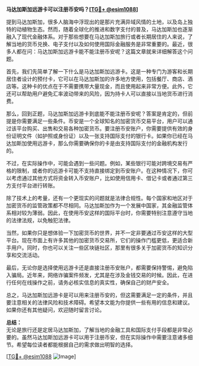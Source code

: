 **马达加斯加远游卡可以注册币安吗？[[TG💪+ @esim1088](https://t.me/s/esim1088)]**

提到马达加斯加，很多人脑海中浮现出的是那片充满异域风情的土地，以及岛上独特的动植物生态。然而，随着全球化的推进和数字支付的普及，马达加斯加也逐渐融入了现代金融体系。对于那些想要在马达加斯加旅行或者长期居住的人来说，了解当地的货币兑换、电子支付以及如何使用国际金融服务是非常重要的。最近，很多人都在问：马达加斯加远游卡能不能注册币安呢？这篇文章就来详细解答这个问题。

首先，我们先简单了解一下什么是马达加斯加远游卡。这是一种专门为游客和长期居住者设计的预付卡，它可以在马达加斯加的许多地方使用，包括餐厅、商店、酒店等。这种卡的优点在于不需要携带大量现金，而且使用起来非常方便。此外，它还可以帮助用户避免汇率波动带来的风险，因为持卡人可以直接以当地货币进行消费。

那么，回到正题，马达加斯加远游卡到底能不能注册币安呢？答案是肯定的，但前提是你需要满足一些条件。币安是一个全球知名的加密货币交易平台，用户可以通过该平台购买、出售和交易各种加密货币。要注册币安账户，你需要提供有效的身份证明文件（如护照或身份证）以及一张支持国际支付的银行卡。如果你已经在马达加斯加使用远游卡，那么你需要确保你的卡是由支持国际支付的金融机构发行的。

不过，在实际操作中，可能会遇到一些问题。例如，某些银行可能对跨境交易有严格的限制，或者你的远游卡可能不支持直接绑定到币安账户。在这种情况下，你可以考虑通过其他方式将资金转入币安账户，比如使用信用卡、借记卡或者通过第三方支付平台进行转账。

除了技术上的考量，还有一个更现实的问题就是法律合规性。每个国家和地区对于加密货币的监管政策都不尽相同。马达加斯加作为一个发展中国家，其金融监管体系相对较为薄弱。因此，在使用币安这样的国际平台时，你需要特别注意遵守当地的法律法规，以免触犯法律。

当然，如果你只是想体验一下加密货币的世界，并不一定非要通过币安这样的大型平台。现在市面上有许多其他的加密货币交易所，它们的操作门槛更低，更适合新手用户。同时，你也可以关注一些区块链社区，那里有很多关于加密货币的知识分享和交流活动。

最后，无论你是选择使用远游卡还是直接注册币安账户，都需要保持警惕，避免陷入骗局。近年来，网络诈骗案件频发，尤其是在涉及金钱交易的时候。因此，在进行任何在线操作之前，请务必核实信息的真实性，确保自己的财产安全。

总之，马达加斯加远游卡是可以用来注册币安的，但这需要满足一定的条件，并且要注意相关的法律风险和技术障碍。希望本文能为你提供一些有用的信息和建议。如果你还有其他疑问，欢迎随时留言讨论。

**总结：**  
无论是旅行还是定居马达加斯加，了解当地的金融工具和国际支付手段都是非常必要的。虽然马达加斯加远游卡可以用于注册币安，但在实际操作中需要注意诸多细节。希望每位读者都能根据自己的需求做出明智的选择。

[[TG💪+ @esim1088](https://t.me/s/esim1088) ![Image](https://i.postimg.cc/4NQfJmqS/Snipaste-2025-05-13-00-14-12.png)]